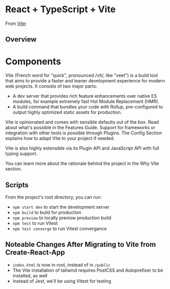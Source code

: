 # React + TypeScript + Vite

From [Vite](https://vitejs.dev/guide/):
## Overview

# Components
Vite (French word for "quick", pronounced /vit/, like "veet") is a build tool that aims to provide a faster and leaner development experience for modern web projects. It consists of two major parts:
- A dev server that provides rich feature enhancements over native ES modules, for example extremely fast Hot Module Replacement (HMR).
- A build command that bundles your code with Rollup, pre-configured to output highly optimized static assets for production.

Vite is opinionated and comes with sensible defaults out of the box. Read about what's possible in the Features Guide. Support for frameworks or integration with other tools is possible through Plugins. The Config Section explains how to adapt Vite to your project if needed.

Vite is also highly extensible via its Plugin API and JavaScript API with full typing support.

You can learn more about the rationale behind the project in the Why Vite section.

## Scripts
From the project's root directory, you can run:

- `npm start dev` to start the development server
- `npm build` to build for production
- `npm preview` to locally previow production build
- `npm test` to run Vitest
- `npm test converge` to run Vitest convergance

## Noteable Changes After Migrating to Vite from Create-React-App

- `index.html` is now in root, instead of in `/public`
- The Vite installation of tailwind requires PostCSS and Autoprefixer to be installed, as well
- Instead of Jest, we'll be using Vitest for testing

